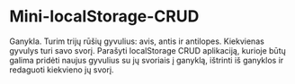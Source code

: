 # Mini-localStorage-CRUD

Ganykla. Turim trijų rūšių gyvulius: avis, antis ir antilopes. Kiekvienas gyvulys turi savo svorį.
Parašyti localStorage CRUD aplikaciją, kurioje būtų galima pridėti naujus gyvulius su jų svoriais į ganyklą, ištrinti iš ganyklos ir redaguoti kiekvieno jų svorį.
